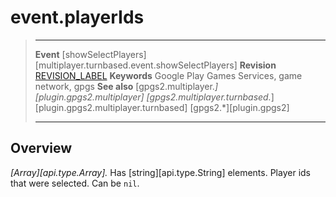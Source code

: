 # event.playerIds

> --------------------- ------------------------------------------------------------------------------------------
> __Event__             [showSelectPlayers][multiplayer.turnbased.event.showSelectPlayers]
> __Revision__          [REVISION_LABEL](REVISION_URL)
> __Keywords__          Google Play Games Services, game network, gpgs
> __See also__          [gpgs2.multiplayer.*][plugin.gpgs2.multiplayer]
>                       [gpgs2.multiplayer.turnbased.*][plugin.gpgs2.multiplayer.turnbased]
>                       [gpgs2.*][plugin.gpgs2]
> --------------------- ------------------------------------------------------------------------------------------

## Overview

_[Array][api.type.Array]._ Has [string][api.type.String] elements. Player ids that were selected. Can be `nil`.